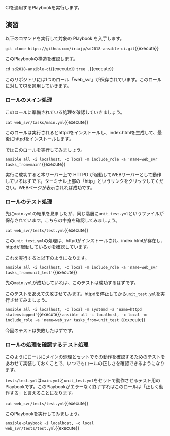 CIを適用するPlaybookを実行します。

## 演習

以下のコマンドを実行して対象の Playbook を入手します。

`git clone https://github.com/irixjp/sd2018-ansible-ci.git`{{execute}}

このPlaybookの構造を確認します。

`cd sd2018-ansible-ci`{{execute}}
`tree .`{{execute}}

このリポジトリには1つのロール「web_svr」が保存されています。このロールに対してCIを適用していきます。


### ロールのメイン処理

このロールに準備されている処理を確認していきましょう。

`cat web_svr/tasks/main.yml`{{execute}}

このロールは実行されるとhttpdをインストールし、index.htmlを生成して、最後にhttpdをインストールします。

ではこのロールを実行してみましょう。

`ansible all -i localhost, -c local -m include_role -a 'name=web_svr tasks_from=main'`{{execute}}

実行に成功すると本サーバー上で HTTPD が起動してWEBサーバーとして動作しているはずです。ターミナル上部の「http」というリンクをクリックしてください。WEBページが表示されれば成功です。


### ロールのテスト処理

先に`main.yml`の結果を見ましたが、同じ階層に`unit_test.yml`というファイルが保存されています。こちらの中身を確認してみましょう。

`cat web_svr/tests/test.yml`{{execute}}

この`unit_test,yml`の処理は、httpdがインストールされ、index.htmlが存在し、httpdが起動しているかを確認しています。

これを実行すると以下のようになります。

`ansible all -i localhost, -c local -m include_role -a 'name=web_svr tasks_from=unit_test'`{{execute}}

先の`main.yml`が成功していれば、このテストは成功するはずです。

このテストをあえて失敗させてみます。httpdを停止してから`unit_test.yml`を実行させてみましょう。

`ansible all -i localhost, -c local -m systemd -a 'name=httpd state=stopped'`{{execute}}
`ansible all -i localhost, -c local -m include_role -a 'name=web_svr tasks_from=unit_test'`{{execute}}

今回のテストは失敗したはずです。


### ロールの処理を確認するテスト処理

このようにロールにメインの処理とセットでその動作を確認するためのテストをあわせて実装しておくことで、いつでもロールの正しさを確認できるようになります。

`tests/test.yml`は`main.yml`と`unit_test.yml`をセットで動作させるテスト用のPlaybookです。このPlaybookがエラーなく終了すればこのロールは「正しく動作する」と言えることになります。

`cat web_svr/tests/test.yml`{{execute}}

このPlaybookを実行してみましょう。

`ansible-playbook -i localhost, -c local web_svr/tests/test.yml`{{execute}}

